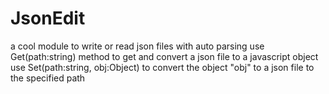# JsonEdit
a cool module to write or read json files with auto parsing
use Get(path:string) method to get and convert a json file to a javascript object
use Set(path:string, obj:Object) to convert the object "obj" to a json file to the specified path
